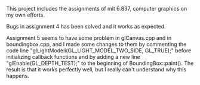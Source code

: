 This project includes the assignments of mit 6.837, computer graphics on my own efforts.

Bugs in assignment 4 has been solved and it works as expected.

Assignment 5 seems to have some problem in glCanvas.cpp and in boundingbox.cpp, and I made some changes to them by commenting the code line "glLightModeli(GL_LIGHT_MODEL_TWO_SIDE, GL_TRUE);" before initializing callback functions and by adding a new line "glEnable(GL_DEPTH_TEST);" to the beginning of BoundingBox::paint(). The result is that it works perfectly well, but I really can't understand why this happens.

